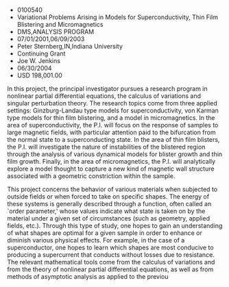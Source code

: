 
* 0100540
* Variational Problems Arising in Models for Superconductivity, Thin Film Blistering and Micromagnetics
* DMS,ANALYSIS PROGRAM
* 07/01/2001,06/09/2003
* Peter Sternberg,IN,Indiana University
* Continuing Grant
* Joe W. Jenkins
* 06/30/2004
* USD 198,001.00

In this project, the principal investigator pursues a research program in
nonlinear partial differential equations, the calculus of variations and
singular perturbation theory. The research topics come from three applied
settings: Ginzburg-Landau type models for superconductivity, von Karman type
models for thin film blistering, and a model in micromagnetics. In the area of
superconductivity, the P.I. will focus on the response of samples to large
magnetic fields, with particular attention paid to the bifurcation from the
normal state to a superconducting state. In the area of thin film blisters, the
P.I. will investigate the nature of instabilities of the blistered region
through the analysis of various dynamical models for blister growth and thin
film growth. Finally, in the area of micromagnetics, the P.I. will analytically
explore a model thought to capture a new kind of magnetic wall structure
associated with a geometric constriction within the sample.

This project concerns the behavior of various materials when subjected to
outside fields or when forced to take on specific shapes. The energy of these
systems is generally described through a function, often called an `order
parameter,' whose values indicate what state is taken on by the material under a
given set of circumstances (such as geometry, applied fields, etc.). Through
this type of study, one hopes to gain an understanding of what shapes are
optimal for a given sample in order to enhance or diminish various physical
effects. For example, in the case of a superconductor, one hopes to learn which
shapes are most conducive to producing a supercurrent that conducts without
losses due to resistance. The relevant mathematical tools come from the calculus
of variations and from the theory of nonlinear partial differential equations,
as well as from methods of asymptotic analysis as applied to the previou

